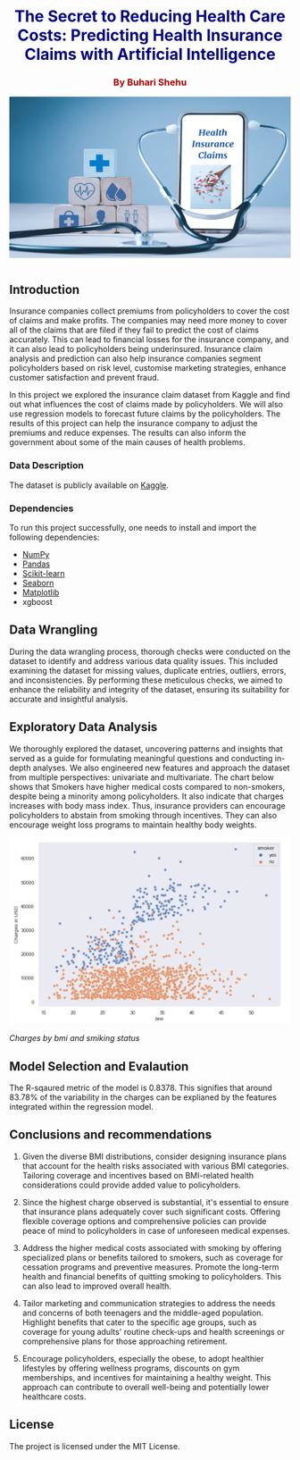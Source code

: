 <h1 align=center style="color:#000080;">The Secret to Reducing Health Care Costs: Predicting Health Insurance Claims with Artificial Intelligence</h1>
<h3 align=center style="color:#b30000;"> By Buhari Shehu</h3>

<img src="health_insurance.png" alt="insurance_claim_-image" style="width:800px;height:300px;">

## Introduction
Insurance companies collect premiums from policyholders to cover the cost of claims and make profits. The companies may need more money to cover all of the claims that are filed if they fail to predict the cost of claims accurately. This can lead to financial losses for the insurance company, and it can also lead to policyholders being underinsured. Insurance claim analysis and prediction can also help insurance companies segment policyholders based on risk level, customise marketing strategies, enhance customer satisfaction and prevent fraud.

In this project we explored the insurance claim dataset from Kaggle and find out what influences the cost of claims made by policyholders. We will also use regression models to forecast future claims by the policyholders. The results of this project can help the insurance company to adjust the premiums and reduce expenses. The results can also inform the government about some of the main causes of health problems.

### Data Description
The dataset is publicly available on [Kaggle](https://www.kaggle.com/datasets/mirichoi0218/insurance).

### Dependencies
To run this project successfully, one needs to install and import the following dependencies:
- [NumPy](https://numpy.org)
- [Pandas](https://pandas.pydata.org)
- [Scikit-learn](https://scikit-learn.org/stable/)
- [Seaborn](https://seaborn.pydata.org)
- [Matplotlib](https://matplotlib.org)
- xgboost

## Data Wrangling 
During the data wrangling process, thorough checks were conducted on the dataset to identify and address various data quality issues. This included examining the dataset for missing values, duplicate entries, outliers, errors, and inconsistencies. By performing these meticulous checks, we aimed to enhance the reliability and integrity of the dataset, ensuring its suitability for accurate and insightful analysis.

## Exploratory Data Analysis
We thoroughly explored the dataset, uncovering patterns and insights that served as a guide for formulating meaningful questions and conducting in-depth analyses. We also engineered new features and approach the dataset from multiple perspectives: univariate and multivariate. The chart below shows that Smokers have higher medical costs compared to non-smokers, despite being a minority among policyholders. It also indicate that charges increases with body mass index. Thus, insurance providers can encourage policyholders to abstain from smoking through incentives. They can also encourage weight loss programs to maintain healthy body weights.

<img src="smoker_bmi.PNG" alt="charges_by_smoker_bmi" style="max-width: 100%;">

*Charges by bmi and smiking status*

## Model Selection and Evalaution
The R-sqaured metric of the model is 0.8378. This signifies that around 83.78% of the variability in the charges can be explianed by the features integrated within the regression model.

## Conclusions and recommendations
1. Given the diverse BMI distributions, consider designing insurance plans that account for the health risks associated with various BMI categories. Tailoring coverage and incentives based on BMI-related health considerations could provide added value to policyholders.

2. Since the highest charge observed is substantial, it's essential to ensure that insurance plans adequately cover such significant costs. Offering flexible coverage options and comprehensive policies can provide peace of mind to policyholders in case of unforeseen medical expenses.

3. Address the higher medical costs associated with smoking by offering specialized plans or benefits tailored to smokers, such as coverage for cessation programs and preventive measures. Promote the long-term health and financial benefits of quitting smoking to policyholders. This can also lead to improved overall health.

4. Tailor marketing and communication strategies to address the needs and concerns of both teenagers and the middle-aged population. Highlight benefits that cater to the specific age groups, such as coverage for young adults' routine check-ups and health screenings or comprehensive plans for those approaching retirement.

5. Encourage policyholders, especially the obese, to adopt healthier lifestyles by offering wellness programs, discounts on gym memberships, and incentives for maintaining a healthy weight. This approach can contribute to overall well-being and potentially lower healthcare costs. 

## License 
The project is licensed under the MIT License.
